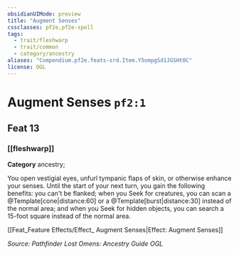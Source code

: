 ```yaml
---
obsidianUIMode: preview
title: "Augment Senses"
cssclasses: pf2e,pf2e-spell
tags:
  - trait/fleshwarp
  - trait/common
  - category/ancestry
aliases: "Compendium.pf2e.feats-srd.Item.Y5ompgSd1JGSHt0C"
license: OGL
---
```

# Augment Senses `pf2:1`
## Feat 13
### [[fleshwarp]]

**Category** ancestry; 




You open vestigial eyes, unfurl tympanic flaps of skin, or otherwise enhance your senses. Until the start of your next turn, you gain the following benefits: you can't be flanked; when you Seek for creatures, you can scan a @Template\[cone|distance:60\] or a @Template\[burst|distance:30\] instead of the normal area; and when you Seek for hidden objects, you can search a 15-foot square instead of the normal area.

[[Feat_Feature Effects/Effect_ Augment Senses|Effect: Augment Senses]]

*Source: Pathfinder Lost Omens: Ancestry Guide*
*OGL*